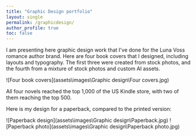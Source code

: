```yaml
---
title: "Graphic Design portfolio"
layout: single
permalink: /graphicdesign/
author_profile: true
toc: false
---
```


I am presenting here graphic design work that I've done for the Luna Voss romance author brand. Here are four book covers that I designed, including layouts and typography. The first three were created from stock photos, and the fourth from a mixture of stock photos and custom AI assets. 

![Four book covers](assets\images\Graphic design\Four covers.jpg)

All four novels reached the top 1,000 of the US Kindle store, with two of them reaching the top 500. 

Here is my design for a paperback, compared to the printed version:

![Paperback design](assets\images\Graphic design\Paperback.jpg)
![Paperback photo](assets\images\Graphic design\Paperback photo.jpg)

